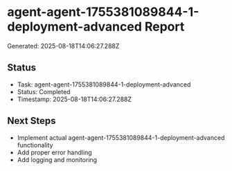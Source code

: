 # agent-agent-1755381089844-1-deployment-advanced Report

Generated: 2025-08-18T14:06:27.288Z

## Status
- Task: agent-agent-1755381089844-1-deployment-advanced
- Status: Completed
- Timestamp: 2025-08-18T14:06:27.288Z

## Next Steps
- Implement actual agent-agent-1755381089844-1-deployment-advanced functionality
- Add proper error handling
- Add logging and monitoring
